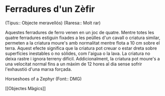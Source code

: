 # Ferradures d'un Zèfir

(Tipus:: Objecte meravellós) (Raresa:: Molt rar)

Aquestes ferradures de ferro venen en un joc de quatre. Mentre totes les quatre ferradures estiguin fixades a les peülles d'un cavall o criatura similar, permeten a la criatura moure's amb normalitat mentre flota a 10 cm sobre el terra. Aquest efecte significa que la criatura pot creuar o estar dreta sobre superfícies inestables o no sòlides, com l'aigua o la lava. La criatura no deixa rastre i ignora terreny difícil. Addicionalment, la criatura pot moure's a una velocitat normal fins a un màxim de 12 hores al dia sense sofrir l'exhaustió d'una marxa forçada.

Horseshoes of a Zephyr (Font:: DMG)

[[Objectes Màgics]]